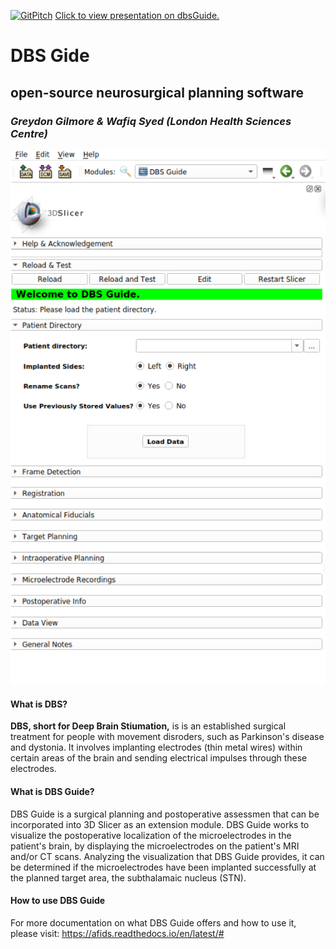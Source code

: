[![GitPitch](https://gitpitch.com/assets/badge.svg)](https://gitpitch.com/greydongilmore/slideshows/master?p=labretreat_2019#/) 
[Click to view presentation on dbsGuide.](https://gitpitch.com/greydongilmore/slideshows/master?p=labretreat_2019#/) 

# DBS Gide
## open-source neurosurgical planning software
### *Greydon Gilmore & Wafiq Syed (London Health Sciences Centre)*
![DBS Guide User Interface](images/Picture1.png) 
#### What is DBS?
**DBS, short for Deep Brain Stiumation,** is is an established surgical treatment for people with movement disroders, such as Parkinson's disease and dystonia. It involves implanting electrodes (thin metal wires) within certain areas of the brain and sending electrical impulses through these electrodes.

#### What is DBS Guide?
DBS Guide is a surgical planning and postoperative assessmen that can be incorporated into 3D Slicer as an extension module. DBS Guide works to visualize the postoperative localization of the microelectrodes in the patient's brain, by displaying the microelectrodes on the patient's MRI and/or CT scans. Analyzing the visualization that DBS Guide provides, it can be determined if the microelectrodes have been implanted successfully at the planned target area, the subthalamaic nucleus (STN).  

#### How to use DBS Guide
For more documentation on what DBS Guide offers and how to use it, please visit: https://afids.readthedocs.io/en/latest/#
